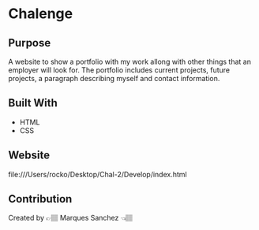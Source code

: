 # Chalenge

## Purpose
A website to show a portfolio with my work allong with other things that an employer will look for. 
The portfolio includes current projects, future projects, a paragraph describing myself and contact information.

## Built With
* HTML
* CSS

## Website
file:///Users/rocko/Desktop/Chal-2/Develop/index.html

## Contribution
Created by 👉🏽 Marques Sanchez 👈🏽
